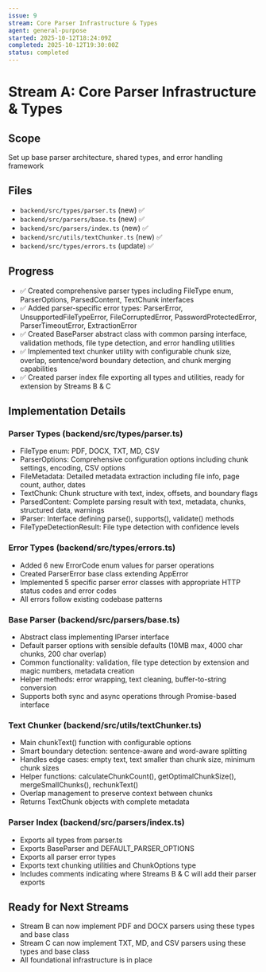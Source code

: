 ```yaml
---
issue: 9
stream: Core Parser Infrastructure & Types
agent: general-purpose
started: 2025-10-12T18:24:09Z
completed: 2025-10-12T19:30:00Z
status: completed
---
```


# Stream A: Core Parser Infrastructure & Types

## Scope
Set up base parser architecture, shared types, and error handling framework

## Files
- `backend/src/types/parser.ts` (new) ✅
- `backend/src/parsers/base.ts` (new) ✅
- `backend/src/parsers/index.ts` (new) ✅
- `backend/src/utils/textChunker.ts` (new) ✅
- `backend/src/types/errors.ts` (update) ✅

## Progress
- ✅ Created comprehensive parser types including FileType enum, ParserOptions, ParsedContent, TextChunk interfaces
- ✅ Added parser-specific error types: ParserError, UnsupportedFileTypeError, FileCorruptedError, PasswordProtectedError, ParserTimeoutError, ExtractionError
- ✅ Created BaseParser abstract class with common parsing interface, validation methods, file type detection, and error handling utilities
- ✅ Implemented text chunker utility with configurable chunk size, overlap, sentence/word boundary detection, and chunk merging capabilities
- ✅ Created parser index file exporting all types and utilities, ready for extension by Streams B & C

## Implementation Details

### Parser Types (backend/src/types/parser.ts)
- FileType enum: PDF, DOCX, TXT, MD, CSV
- ParserOptions: Comprehensive configuration options including chunk settings, encoding, CSV options
- FileMetadata: Detailed metadata extraction including file info, page count, author, dates
- TextChunk: Chunk structure with text, index, offsets, and boundary flags
- ParsedContent: Complete parsing result with text, metadata, chunks, structured data, warnings
- IParser: Interface defining parse(), supports(), validate() methods
- FileTypeDetectionResult: File type detection with confidence levels

### Error Types (backend/src/types/errors.ts)
- Added 6 new ErrorCode enum values for parser operations
- Created ParserError base class extending AppError
- Implemented 5 specific parser error classes with appropriate HTTP status codes and error codes
- All errors follow existing codebase patterns

### Base Parser (backend/src/parsers/base.ts)
- Abstract class implementing IParser interface
- Default parser options with sensible defaults (10MB max, 4000 char chunks, 200 char overlap)
- Common functionality: validation, file type detection by extension and magic numbers, metadata creation
- Helper methods: error wrapping, text cleaning, buffer-to-string conversion
- Supports both sync and async operations through Promise-based interface

### Text Chunker (backend/src/utils/textChunker.ts)
- Main chunkText() function with configurable options
- Smart boundary detection: sentence-aware and word-aware splitting
- Handles edge cases: empty text, text smaller than chunk size, minimum chunk sizes
- Helper functions: calculateChunkCount(), getOptimalChunkSize(), mergeSmallChunks(), rechunkText()
- Overlap management to preserve context between chunks
- Returns TextChunk objects with complete metadata

### Parser Index (backend/src/parsers/index.ts)
- Exports all types from parser.ts
- Exports BaseParser and DEFAULT_PARSER_OPTIONS
- Exports all parser error types
- Exports text chunking utilities and ChunkOptions type
- Includes comments indicating where Streams B & C will add their parser exports

## Ready for Next Streams
- Stream B can now implement PDF and DOCX parsers using these types and base class
- Stream C can now implement TXT, MD, and CSV parsers using these types and base class
- All foundational infrastructure is in place
